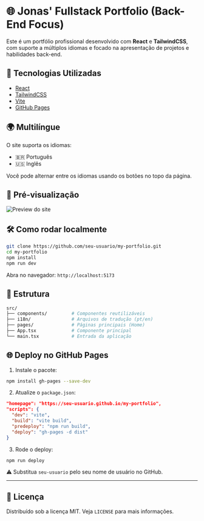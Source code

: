# 🌐 Jonas' Fullstack Portfolio (Back-End Focus)

Este é um portfólio profissional desenvolvido com **React** e **TailwindCSS**, com suporte a múltiplos idiomas e focado na apresentação de projetos e habilidades back-end.

## 🚀 Tecnologias Utilizadas

- [React](https://reactjs.org/)
- [TailwindCSS](https://tailwindcss.com/)
- [Vite](https://vitejs.dev/)
- [GitHub Pages](https://pages.github.com/)

## 🌍 Multilíngue

O site suporta os idiomas:

- 🇧🇷 Português
- 🇺🇸 Inglês

Você pode alternar entre os idiomas usando os botões no topo da página.

## 📸 Pré-visualização

![Preview do site](./preview.png)

## 🛠️ Como rodar localmente

```bash
git clone https://github.com/seu-usuario/my-portfolio.git
cd my-portfolio
npm install
npm run dev
```

Abra no navegador: `http://localhost:5173`

## 🧾 Estrutura

```bash
src/
├── components/         # Componentes reutilizáveis
├── i18n/               # Arquivos de tradução (pt/en)
├── pages/              # Páginas principais (Home)
├── App.tsx             # Componente principal
└── main.tsx            # Entrada da aplicação
```

## 🌐 Deploy no GitHub Pages

1. Instale o pacote:

```bash
npm install gh-pages --save-dev
```

2. Atualize o `package.json`:

```json
"homepage": "https://seu-usuario.github.io/my-portfolio",
"scripts": {
  "dev": "vite",
  "build": "vite build",
  "predeploy": "npm run build",
  "deploy": "gh-pages -d dist"
}
```

3. Rode o deploy:

```bash
npm run deploy
```

⚠️ Substitua `seu-usuario` pelo seu nome de usuário no GitHub.

---

## 📄 Licença

Distribuído sob a licença MIT. Veja `LICENSE` para mais informações.
